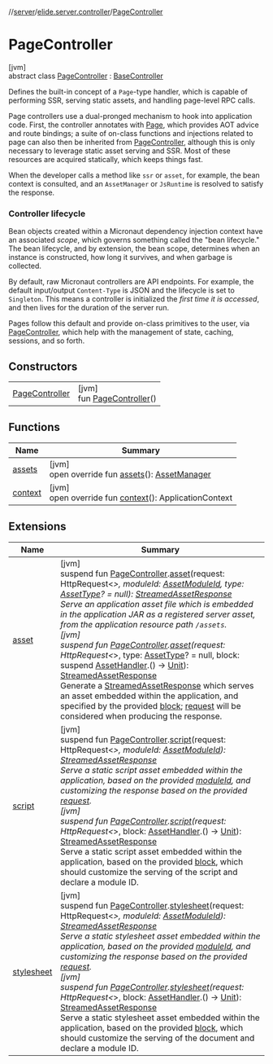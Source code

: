 //[server](../../../index.md)/[elide.server.controller](../index.md)/[PageController](index.md)

# PageController

[jvm]\
abstract class [PageController](index.md) : [BaseController](../-base-controller/index.md)

Defines the built-in concept of a `Page`-type handler, which is capable of performing SSR, serving static assets, and handling page-level RPC calls.

Page controllers use a dual-pronged mechanism to hook into application code. First, the controller annotates with [Page](../../elide.server.annotations/-page/index.md), which provides AOT advice and route bindings; a suite of on-class functions and injections related to page can also then be inherited from [PageController](index.md), although this is only necessary to leverage static asset serving and SSR. Most of these resources are acquired statically, which keeps things fast.

When the developer calls a method like `ssr` or `asset`, for example, the bean context is consulted, and an `AssetManager` or `JsRuntime` is resolved to satisfy the response.

###  Controller lifecycle

Bean objects created within a Micronaut dependency injection context have an associated *scope*, which governs something called the &quot;bean lifecycle.&quot; The bean lifecycle, and by extension, the bean scope, determines when an instance is constructed, how long it survives, and when garbage is collected.

By default, raw Micronaut controllers are API endpoints. For example, the default input/output `Content-Type` is JSON and the lifecycle is set to `Singleton`. This means a controller is initialized the *first time it is accessed*, and then lives for the duration of the server run.

Pages follow this default and provide on-class primitives to the user, via [PageController](index.md), which help with the management of state, caching, sessions, and so forth.

## Constructors

| | |
|---|---|
| [PageController](-page-controller.md) | [jvm]<br>fun [PageController](-page-controller.md)() |

## Functions

| Name | Summary |
|---|---|
| [assets](assets.md) | [jvm]<br>open override fun [assets](assets.md)(): [AssetManager](../../elide.server.assets/-asset-manager/index.md) |
| [context](context.md) | [jvm]<br>open override fun [context](context.md)(): ApplicationContext |

## Extensions

| Name | Summary |
|---|---|
| [asset](../../elide.server/asset.md) | [jvm]<br>suspend fun [PageController](index.md).[asset](../../elide.server/asset.md)(request: HttpRequest&lt;*&gt;, moduleId: [AssetModuleId](../../elide.server/index.md#-803173189%2FClasslikes%2F-1343588467), type: [AssetType](../../elide.server.assets/-asset-type/index.md)? = null): [StreamedAssetResponse](../../elide.server/index.md#-491452832%2FClasslikes%2F-1343588467)<br>Serve an application asset file which is embedded in the application JAR as a registered server asset, from the application resource path `/assets`.<br>[jvm]<br>suspend fun [PageController](index.md).[asset](../../elide.server/asset.md)(request: HttpRequest&lt;*&gt;, type: [AssetType](../../elide.server.assets/-asset-type/index.md)? = null, block: suspend [AssetHandler](../../elide.server/-asset-handler/index.md).() -&gt; [Unit](https://kotlinlang.org/api/latest/jvm/stdlib/kotlin/-unit/index.html)): [StreamedAssetResponse](../../elide.server/index.md#-491452832%2FClasslikes%2F-1343588467)<br>Generate a [StreamedAssetResponse](../../elide.server/index.md#-491452832%2FClasslikes%2F-1343588467) which serves an asset embedded within the application, and specified by the provided [block](../../elide.server/asset.md); [request](../../elide.server/asset.md) will be considered when producing the response. |
| [script](../../elide.server/script.md) | [jvm]<br>suspend fun [PageController](index.md).[script](../../elide.server/script.md)(request: HttpRequest&lt;*&gt;, moduleId: [AssetModuleId](../../elide.server/index.md#-803173189%2FClasslikes%2F-1343588467)): [StreamedAssetResponse](../../elide.server/index.md#-491452832%2FClasslikes%2F-1343588467)<br>Serve a static script asset embedded within the application, based on the provided [moduleId](../../elide.server/script.md), and customizing the response based on the provided [request](../../elide.server/script.md).<br>[jvm]<br>suspend fun [PageController](index.md).[script](../../elide.server/script.md)(request: HttpRequest&lt;*&gt;, block: [AssetHandler](../../elide.server/-asset-handler/index.md).() -&gt; [Unit](https://kotlinlang.org/api/latest/jvm/stdlib/kotlin/-unit/index.html)): [StreamedAssetResponse](../../elide.server/index.md#-491452832%2FClasslikes%2F-1343588467)<br>Serve a static script asset embedded within the application, based on the provided [block](../../elide.server/script.md), which should customize the serving of the script and declare a module ID. |
| [stylesheet](../../elide.server/stylesheet.md) | [jvm]<br>suspend fun [PageController](index.md).[stylesheet](../../elide.server/stylesheet.md)(request: HttpRequest&lt;*&gt;, moduleId: [AssetModuleId](../../elide.server/index.md#-803173189%2FClasslikes%2F-1343588467)): [StreamedAssetResponse](../../elide.server/index.md#-491452832%2FClasslikes%2F-1343588467)<br>Serve a static stylesheet asset embedded within the application, based on the provided [moduleId](../../elide.server/stylesheet.md), and customizing the response based on the provided [request](../../elide.server/stylesheet.md).<br>[jvm]<br>suspend fun [PageController](index.md).[stylesheet](../../elide.server/stylesheet.md)(request: HttpRequest&lt;*&gt;, block: [AssetHandler](../../elide.server/-asset-handler/index.md).() -&gt; [Unit](https://kotlinlang.org/api/latest/jvm/stdlib/kotlin/-unit/index.html)): [StreamedAssetResponse](../../elide.server/index.md#-491452832%2FClasslikes%2F-1343588467)<br>Serve a static stylesheet asset embedded within the application, based on the provided [block](../../elide.server/stylesheet.md), which should customize the serving of the document and declare a module ID. |
